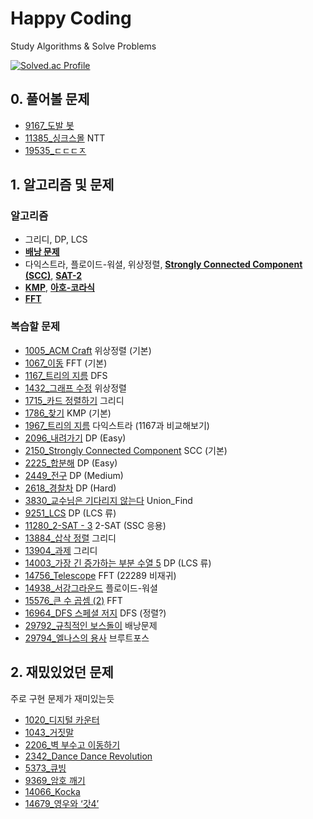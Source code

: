 # Happy Coding

Study Algorithms & Solve Problems

[![Solved.ac Profile](http://mazassumnida.wtf/api/v2/generate_badge?boj=husask)](https://solved.ac/husask/)

## 0. 풀어볼 문제
- [9167_도발 봇](https://www.acmicpc.net/problem/9167)
- [11385_싱크스몰](https://www.acmicpc.net/problem/11385) NTT
- [19535_ㄷㄷㄷㅈ](https://www.acmicpc.net/problem/19535)

## 1. 알고리즘 및 문제

### 알고리즘 
- 그리디, DP, LCS
- <b><u>배낭 문제</u></b>
- 다익스트라, 플로이드-워셜, 위상정렬, <b><u>Strongly Connected Component (SCC)</u></b>, <b><u>SAT-2</u></b>
- <b><u>KMP</u></b>, <b><u>아호-코라식</u></b>
- <b><u>FFT</u></b>

### 복습할 문제
- [1005_ACM Craft](https://www.acmicpc.net/problem/1005) 위상정렬 (기본)
- [1067_이동](https://www.acmicpc.net/problem/1067) FFT (기본)
- [1167_트리의 지름](https://www.acmicpc.net/problem/1167) DFS
- [1432_그래프 수정](https://www.acmicpc.net/problem/1432) 위상정렬 
- [1715_카드 정렬하기](https://www.acmicpc.net/problem/1715) 그리디
- [1786_찾기](https://www.acmicpc.net/problem/1786) KMP (기본)
- [1967_트리의 지름](https://www.acmicpc.net/problem/1967) 다익스트라 (1167과 비교해보기)
- [2096_내려가기](https://www.acmicpc.net/problem/2096) DP (Easy)
- [2150_Strongly Connected Component](https://www.acmicpc.net/problem/2096) SCC (기본)
- [2225_합분해](https://www.acmicpc.net/problem/2225) DP (Easy)
- [2449_전구](https://www.acmicpc.net/problem/2449) DP (Medium)
- [2618_경찰차](https://www.acmicpc.net/problem/2618) DP (Hard)
- [3830_교수님은 기다리지 않는다](https://www.acmicpc.net/problem/3830) Union_Find
- [9251_LCS](https://www.acmicpc.net/problem/9251) DP (LCS 류)
- [11280_2-SAT - 3](https://www.acmicpc.net/problem/11280) 2-SAT (SSC 응용)
- [13884_삽삭 정렬](https://www.acmicpc.net/problem/13884) 그리디
- [13904_과제](https://www.acmicpc.net/problem/13904) 그리디
- [14003_가장 긴 증가하는 부분 수열 5](https://www.acmicpc.net/problem/14003) DP (LCS 류)
- [14756_Telescope](https://www.acmicpc.net/problem/14756) FFT (22289 비재귀)
- [14938_서강그라운드](https://www.acmicpc.net/problem/14938) 플로이드-워셜
- [15576_큰 수 곱셈 (2)](https://www.acmicpc.net/problem/15576) FFT
- [16964_DFS 스페셜 저지](https://www.acmicpc.net/problem/16964) DFS (정렬?)
- [29792_규칙적인 보스돌이](https://www.acmicpc.net/problem/29792) 배낭문제
- [29794_엘나스의 용사](https://www.acmicpc.net/problem/29794) 브루트포스


## 2. 재밌있었던 문제
주로 구현 문제가 재미있는듯
- [1020_디지털 카운터](https://www.acmicpc.net/problem/1020)
- [1043_거짓말](https://www.acmicpc.net/problem/1043)
- [2206_벽 부수고 이동하기](https://www.acmicpc.net/problem/2206)
- [2342_Dance Dance Revolution](https://www.acmicpc.net/problem/2342)
- [5373_큐빙](https://www.acmicpc.net/problem/5373)
- [9369_암호 깨기](https://www.acmicpc.net/problem/9369)
- [14066_Kocka](https://www.acmicpc.net/problem/14066)
- [14679_영우와 ‘갓4’](https://www.acmicpc.net/problem/14679)
